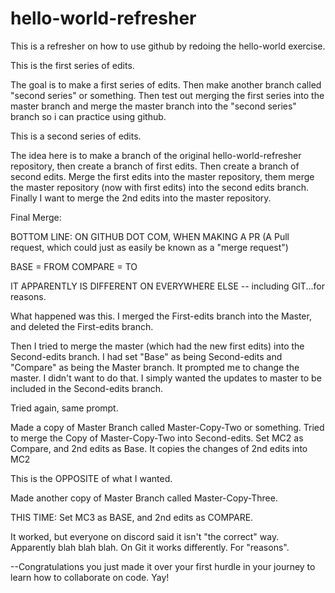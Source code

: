 # hello-world-refresher
This is a refresher on how to use github by redoing the hello-world exercise.


This is the first series of edits. 

The goal is to make a first series of edits. Then make another branch called "second series" or something.
Then test out merging the first series into the master branch and merge the master branch
into the "second series" branch so i can practice using github.


This is a second series of edits.


The idea here is to make a branch of the original hello-world-refresher repository,
then create a branch of first edits. 
Then create a branch of second edits. 
Merge the first edits into the master repository, 
them merge the master repository (now with first edits) into the second edits branch. 
Finally I want to merge the 2nd edits into the master repository.


Final Merge:

BOTTOM LINE: ON GITHUB DOT COM, WHEN MAKING A PR (A Pull request, which could just as easily be known as a "merge request")

BASE = FROM
COMPARE = TO

IT APPARENTLY IS DIFFERENT ON EVERYWHERE ELSE -- including GIT...for reasons.


What happened was this. I merged the First-edits branch into the Master, and deleted the First-edits branch.

Then I tried to merge the master (which had the new first edits) into the Second-edits branch. 
I had set "Base" as being Second-edits and "Compare" as being the Master branch.
It prompted me to change the master. 
I didn't want to do that. I simply wanted the updates to master to be included in the Second-edits branch.

Tried again, same prompt.

Made a copy of Master Branch called Master-Copy-Two or something. 
Tried to merge the Copy of Master-Copy-Two into Second-edits.
Set MC2 as Compare, and 2nd edits as Base.
It copies the changes of 2nd edits into MC2 

This is the OPPOSITE of what I wanted.

Made another copy of Master Branch called Master-Copy-Three.

THIS TIME: Set MC3 as BASE, and 2nd edits as COMPARE.

It worked, but everyone on discord said it isn't "the correct" way. Apparently blah blah blah. On Git it works differently.
For "reasons".

--Congratulations you just made it over your first hurdle in your journey to learn how to collaborate on code. Yay!
